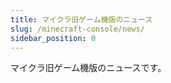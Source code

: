 ```yaml
---
title: マイクラ旧ゲーム機版のニュース
slug: /minecraft-console/news/
sidebar_position: 0
---
```


マイクラ旧ゲーム機版のニュースです。
